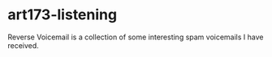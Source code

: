 # art173-listening
Reverse Voicemail is a collection of some interesting spam voicemails I have received.
